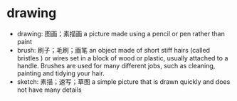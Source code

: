 # drawing

- drawing: 图画；素描画 a picture made using a pencil or pen rather than paint
- brush: 刷子；毛刷；画笔 an object made of short stiff hairs (called bristles ) or wires set in a block of wood or plastic, usually attached to a handle. Brushes are used for many different jobs, such as cleaning, painting and tidying your hair.
- sketch: 素描；速写；草图 a simple picture that is drawn quickly and does not have many details
